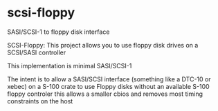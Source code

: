 # scsi-floppy
SASI/SCSI-1 to floppy disk interface


SCSI-Floppy:
 This project allows you to use floppy
 disk drives  on a SCSI/SASI controller

 This implementation is minimal SASI/SCSI-1

 The intent is to allow a SASI/SCSI interface 
 (something like a DTC-10 or xebec)
 on a S-100 crate to use Floppy disks without
 an available S-100 floppy controler
 this allows a smaller cbios and removes most
 timing constraints on the host
